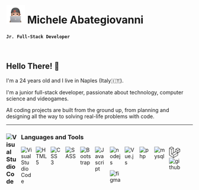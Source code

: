 # <img src="my-sticker.png" width="50"> Michele Abategiovanni

**`Jr. Full-Stack Developer`**

<br>

<h2>Hello There!  👋</h2> 
<p>I'm a 24 years old and I live in Naples (Italy🇮🇹).</p>
<p> I'm a junior full-stack developer, passionate about technology, computer science and videogames.</p>
<p>All coding projects are built from the ground up, from planning and designing all the way to solving real-life problems with code.</p>
 
<hr>

### <img alt="Visual Studio Code" src="https://cdn.jsdelivr.net/gh/devicons/devicon/icons/devicon/devicon-original.svg" style="max-width: 100%; padding-right: 10px;" width="30px" align="left"> Languages and Tools<br>

<img alt="Visual Studio Code" src="https://cdn.jsdelivr.net/gh/devicons/devicon/icons/vscode/vscode-original.svg" style="max-width: 100%; padding-right: 10px;" width="30px" align="left">

<img alt="HTML 5" src="https://cdn.jsdelivr.net/gh/devicons/devicon/icons/html5/html5-original.svg" style="max-width: 100%; padding-right: 10px;" width="30px" align="left">

<img alt="CSS 3" src="https://cdn.jsdelivr.net/gh/devicons/devicon/icons/css3/css3-original.svg" style="max-width: 100%; padding-right: 10px;" width="30px" align="left">

<img alt="SASS" src="https://cdn.jsdelivr.net/gh/devicons/devicon/icons/sass/sass-original.svg" style="max-width: 100%; padding-right: 10px;" width="30px" align="left">

<img alt="Bootstrap" src="https://cdn.jsdelivr.net/gh/devicons/devicon/icons/bootstrap/bootstrap-original.svg" style="max-width: 100%; padding-right: 10px;" width="30px" align="left">

<img alt="Javascript" src="https://cdn.jsdelivr.net/gh/devicons/devicon/icons/javascript/javascript-plain.svg" style="max-width: 100%; padding-right: 10px;" width="30px" align="left">

<img alt="nodejs" src="https://cdn.jsdelivr.net/gh/devicons/devicon/icons/nodejs/nodejs-original.svg" style="max-width: 100%; padding-right: 10px; " width="30px" align="left">

<img alt="Vue.js" src="https://cdn.jsdelivr.net/gh/devicons/devicon/icons/vuejs/vuejs-original.svg" style="max-width: 100%; padding-right: 10px;" width="30px" align="left">

<img alt="php" src="https://cdn.jsdelivr.net/gh/devicons/devicon/icons/php/php-plain.svg" style="max-width: 100%; padding-right: 10px;" width="30px" align="left">

<img alt="mysql" src="https://cdn.jsdelivr.net/gh/devicons/devicon/icons/mysql/mysql-original-wordmark.svg" style="max-width: 100%; padding-right: 10px; " width="30px" align="left">

<img alt="laravel" src="laravel.svg" style="max-width: 100%; padding-right: 10px; " width="30px" align="left">

<img alt="github" src="https://cdn.jsdelivr.net/gh/devicons/devicon/icons/github/github-original.svg" style="max-width: 100%; padding-right: 10px; " width="30px" align="left">

<img alt="figma" src="https://cdn.jsdelivr.net/gh/devicons/devicon/icons/figma/figma-original.svg" style="max-width: 100%; padding-right: 10px; " width="30px" align="left">
